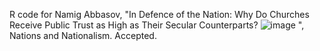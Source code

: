 R code for Namig Abbasov, "In Defence of the Nation: Why Do Churches Receive Public Trust as High as Their Secular Counterparts? ![image](https://user-images.githubusercontent.com/99136995/230788346-486949d8-9b7a-46ef-85e5-f7eaec3740ca.png)
", Nations and Nationalism. Accepted.
